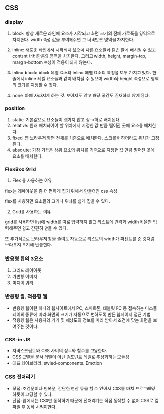 ## CSS

### display

1. block: 항상 새로운 라인에 요소가 시작되고 화면 크기의 전체 가로폭을 영역으로 차지한다. width 속성 값을 부여해주면 그 너비만크 영역을 차지한다.

2. inline: 새로운 라인에서 시작되지 않으며 다른 요소들과 같은 줄에 배치될 수 있고 content 너비만큼의 영역을 차지한다. 그리고 width, height, margin-top, margin-bottom 속성이 적용이 되지 않는다.

3. inline-block: block 레벨 요소와 inline 레벨 요소의 특징을 모두 가지고 있다. 한 줄에서 inline 레벨 요소들과 같이 배치될 수 있으며 width와 height 속성으로 영역의 크기를 지정할 수 잇다.

4. none: 아예 사라지게 하는 것. 보이지도 않고 해당 공간도 존재하지 않게 된다.

### position

1. static: 기본값으로 요소들이 겹치지 않고 상->하로 배치된다.
2. relative: 원래 배치되어야 할 위치에서 지정한 값 만큼 떨어진 곳에 요소를 배치한다.
3. fixed: 웹 브라우저 화면 전체를 기준으로 배치한다. 스크롤을 하더라도 위치가 고정된다.
4. absolute: 가장 가까운 상위 요소의 위치를 기준으로 지정한 값 만큼 떨어진 곳에 요소를 배치한다.

### FlexBox Grid

1. Flex 를 사용하는 이유

flex는 레이아웃을 좀 더 편하게 잡기 위해서 만들어진 css 속성

flex를 사용하면 요소들의 크기나 위치를 쉽게 잡을 수 있다.

2. Grid를 사용하는 이유

grid를 사용하면 list에 width를 따로 입력하지 않고 리스트에 간격과 width 비율만 입력해주면 쉽고 간편히 만들 수 있다.

또 추가적으로 브라우저 창을 줄여도 자동으로 리스트의 width가 퍼센트를 준 것처럼 브라우저 크기에 반응한다.

### 반응형 웹의 3요소

1. 그리드 레이아웃
2. 가변형 이미지
3. 미디어 쿼리

### 반응형 웹, 적응형 웹

- 반응형 웹이란 하나의 웹사이트에서 PC, 스마트폰, 태블릿 PC 등 접속하는 디스플레이의 종류에 따라 화면의 크기가 자동으로 변하도록 만든 웹페이지 접근 기법
- 적응형 웹은 사용자의 기기 및 해상도의 정보를 미리 받아서 조건에 맞는 화면을 보여주는 것이다.

### CSS-in-JS

- 자바스크립트와 CSS 사이의 상수와 함수를 고융한다.
- CSS 모델을 문서 레벨이 아닌 검포넌트 레벨로 추상화하는 모듈성
- 대표 라이브러리: styled-components, Emotion

### CSS 전처리기

- 장점: 조건문이나 반복문, 간단한 연산 등을 할 수 있어서 CSS를 마치 프로그래밍 하듯이 코딩할 수 있다.
- 단점: 웹에서는 CSS만 동작하기 때문에 전처리기는 직접 동작할 수 없어 CSS로 컴파일 후 동작 시켜야한다.
